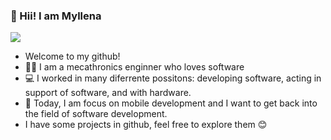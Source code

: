 ### 👋 Hii! I am Myllena 

![](https://komarev.com/ghpvc/?username=MyllenaAPrado&color=ff69b4&style=plastic&label=visitors)

 - Welcome to my github!
 - :woman_technologist: I am a mecathronics enginner who loves software 
 - :computer: I worked in many diferrente possitons: developing software, acting in support of software, and with hardware.
 - :iphone: Today, I am focus on mobile development and I want to get back into the field of software development.
 - I have some projects in github, feel free to explore them :blush:




<!--
**MyllenaAPrado/MyllenaAPrado** is a ✨ _special_ ✨ repository because its `README.md` (this file) appears on your GitHub profile.

Here are some ideas to get you started:

- 🔭 I’m currently working on ...
- 🌱 I’m currently learning ...
- 👯 I’m looking to collaborate on ...
- 🤔 I’m looking for help with ...
- 💬 Ask me about ...
- 📫 How to reach me: ...
- 😄 Pronouns: ...
- ⚡ Fun fact: ...
-->
